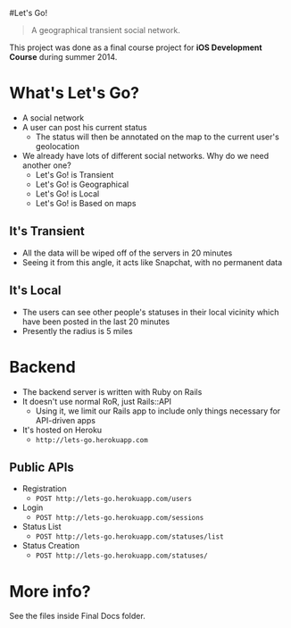 #Let's Go!
> A geographical transient social network.

This project was done as a final course project for **iOS Development Course** during summer 2014.

# What's Let's Go?
* A social network
* A user can post his current status
  * The status will then be annotated on the map to the current user's geolocation
* We already have lots of different social networks. Why do we need another one?
  * Let's Go! is Transient
  * Let's Go! is Geographical
  * Let's Go! is Local
  * Let's Go! is Based on maps

## It's Transient
  * All the data will be wiped off of the servers in 20 minutes
  * Seeing it from this angle, it acts like Snapchat, with no permanent data

## It's Local
  * The users can see other people's statuses in their local vicinity which have been posted in the last 20 minutes
  * Presently the radius is 5 miles

# Backend
  * The backend server is written with Ruby on Rails
  * It doesn't use normal RoR, just Rails::API
    * Using it, we limit our Rails app to include only things necessary for API-driven apps
  * It's hosted on Heroku
    * ``http://lets-go.herokuapp.com``
## Public APIs
  * Registration
    * ``POST http://lets-go.herokuapp.com/users``
  * Login
    * ``POST http://lets-go.herokuapp.com/sessions``
  * Status List
    * ``POST http://lets-go.herokuapp.com/statuses/list``
  * Status Creation
    * ``POST http://lets-go.herokuapp.com/statuses/``

# More info?
See the files inside Final Docs folder.
